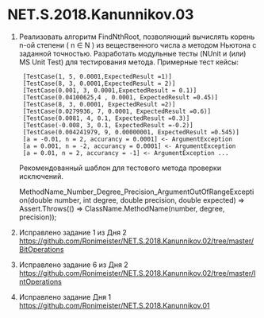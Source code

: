 # NET.S.2018.Kanunnikov.03
1)
    Реализовать алгоритм FindNthRoot, позволяющий вычислять корень n-ой степени ( n ∈ N ) из вещественного числа а методом Ньютона с заданной точностью. Разработать модульные тесты (NUnit и (или) MS Unit Test) для тестирования метода. Примерные тест кейсы:

        [TestCase(1, 5, 0.0001,ExpectedResult =1)]
        [TestCase(8, 3, 0.0001,ExpectedResult = 2)]
        [TestCase(0.001, 3, 0.0001,ExpectedResult = 0.1)]
        [TestCase(0.04100625,4 , 0.0001, ExpectedResult =0.45)]
        [TestCase(8, 3, 0.0001, ExpectedResult =2)]
        [TestCase(0.0279936, 7, 0.0001, ExpectedResult =0.6)]
        [TestCase(0.0081, 4, 0.1, ExpectedResult =0.3)]
        [TestCase(-0.008, 3, 0.1, ExpectedResult =-0.2)]
        [TestCase(0.004241979, 9, 0.00000001, ExpectedResult =0.545)]
        [a = -0.01, n = 2, accurancy = 0.0001] <- ArgumentException
        [a = 0.001, n = -2, accurancy = 0.0001] <- ArgumentException
        [a = 0.01, n = 2, accurancy = -1] <- ArgumentException ...

    Рекомендованный шаблон для тестового метода проверки исключений.

    MethodName_Number_Degree_Precision_ArgumentOutOfRangeException(double number, int degree, double precision, double expected) => Assert.Throws(() => ClassName.MethodName(number, degree, precision));

2) Исправлено задание 1 из Дня 2
    https://github.com/Ronimeister/NET.S.2018.Kanunnikov.02/tree/master/BitOperations

3) Исправлено задание 6 из Дня 2
    https://github.com/Ronimeister/NET.S.2018.Kanunnikov.02/tree/master/IntOperations

4) Исправлено задание Дня 1
    https://github.com/Ronimeister/NET.S.2018.Kanunnikov.01